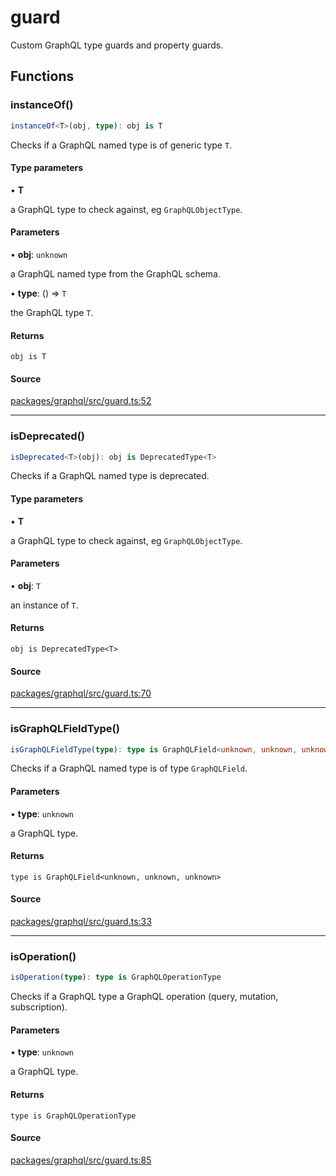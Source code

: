 # guard

Custom GraphQL type guards and property guards.

## Functions

### instanceOf()

```ts
instanceOf<T>(obj, type): obj is T
```

Checks if a GraphQL named type is of generic type `T`.

#### Type parameters

• **T**

a GraphQL type to check against, eg `GraphQLObjectType`.

#### Parameters

• **obj**: `unknown`

a GraphQL named type from the GraphQL schema.

• **type**: () => `T`

the GraphQL type `T`.

#### Returns

`obj is T`

#### Source

[packages/graphql/src/guard.ts:52](https://github.com/graphql-markdown/graphql-markdown/blob/4217d2c0/packages/graphql/src/guard.ts#L52)

---

### isDeprecated()

```ts
isDeprecated<T>(obj): obj is DeprecatedType<T>
```

Checks if a GraphQL named type is deprecated.

#### Type parameters

• **T**

a GraphQL type to check against, eg `GraphQLObjectType`.

#### Parameters

• **obj**: `T`

an instance of `T`.

#### Returns

`obj is DeprecatedType<T>`

#### Source

[packages/graphql/src/guard.ts:70](https://github.com/graphql-markdown/graphql-markdown/blob/4217d2c0/packages/graphql/src/guard.ts#L70)

---

### isGraphQLFieldType()

```ts
isGraphQLFieldType(type): type is GraphQLField<unknown, unknown, unknown>
```

Checks if a GraphQL named type is of type `GraphQLField`.

#### Parameters

• **type**: `unknown`

a GraphQL type.

#### Returns

`type is GraphQLField<unknown, unknown, unknown>`

#### Source

[packages/graphql/src/guard.ts:33](https://github.com/graphql-markdown/graphql-markdown/blob/4217d2c0/packages/graphql/src/guard.ts#L33)

---

### isOperation()

```ts
isOperation(type): type is GraphQLOperationType
```

Checks if a GraphQL type a GraphQL operation (query, mutation, subscription).

#### Parameters

• **type**: `unknown`

a GraphQL type.

#### Returns

`type is GraphQLOperationType`

#### Source

[packages/graphql/src/guard.ts:85](https://github.com/graphql-markdown/graphql-markdown/blob/4217d2c0/packages/graphql/src/guard.ts#L85)
